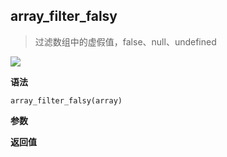 ## array_filter_falsy

> 过滤数组中的虚假值，false、null、undefined

![](https://img.shields.io/badge/-Array-blue)

**语法**

`array_filter_falsy(array)`

**参数**

**返回值**
